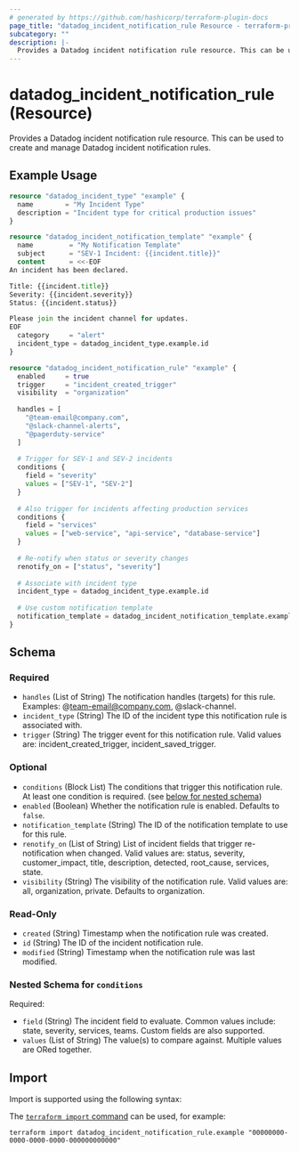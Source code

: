 ```yaml
---
# generated by https://github.com/hashicorp/terraform-plugin-docs
page_title: "datadog_incident_notification_rule Resource - terraform-provider-datadog"
subcategory: ""
description: |-
  Provides a Datadog incident notification rule resource. This can be used to create and manage Datadog incident notification rules.
---
```


# datadog_incident_notification_rule (Resource)

Provides a Datadog incident notification rule resource. This can be used to create and manage Datadog incident notification rules.

## Example Usage

```terraform
resource "datadog_incident_type" "example" {
  name        = "My Incident Type"
  description = "Incident type for critical production issues"
}

resource "datadog_incident_notification_template" "example" {
  name         = "My Notification Template"
  subject      = "SEV-1 Incident: {{incident.title}}"
  content      = <<-EOF
An incident has been declared.

Title: {{incident.title}}
Severity: {{incident.severity}}
Status: {{incident.status}}

Please join the incident channel for updates.
EOF
  category     = "alert"
  incident_type = datadog_incident_type.example.id
}

resource "datadog_incident_notification_rule" "example" {
  enabled     = true
  trigger     = "incident_created_trigger"
  visibility  = "organization"
  
  handles = [
    "@team-email@company.com",
    "@slack-channel-alerts",
    "@pagerduty-service"
  ]
  
  # Trigger for SEV-1 and SEV-2 incidents
  conditions {
    field = "severity"
    values = ["SEV-1", "SEV-2"]
  }
  
  # Also trigger for incidents affecting production services
  conditions {
    field = "services"
    values = ["web-service", "api-service", "database-service"]
  }
  
  # Re-notify when status or severity changes
  renotify_on = ["status", "severity"]
  
  # Associate with incident type
  incident_type = datadog_incident_type.example.id
  
  # Use custom notification template
  notification_template = datadog_incident_notification_template.example.id
}
```

<!-- schema generated by tfplugindocs -->
## Schema

### Required

- `handles` (List of String) The notification handles (targets) for this rule. Examples: @team-email@company.com, @slack-channel.
- `incident_type` (String) The ID of the incident type this notification rule is associated with.
- `trigger` (String) The trigger event for this notification rule. Valid values are: incident_created_trigger, incident_saved_trigger.

### Optional

- `conditions` (Block List) The conditions that trigger this notification rule. At least one condition is required. (see [below for nested schema](#nestedblock--conditions))
- `enabled` (Boolean) Whether the notification rule is enabled. Defaults to `false`.
- `notification_template` (String) The ID of the notification template to use for this rule.
- `renotify_on` (List of String) List of incident fields that trigger re-notification when changed. Valid values are: status, severity, customer_impact, title, description, detected, root_cause, services, state.
- `visibility` (String) The visibility of the notification rule. Valid values are: all, organization, private. Defaults to organization.

### Read-Only

- `created` (String) Timestamp when the notification rule was created.
- `id` (String) The ID of the incident notification rule.
- `modified` (String) Timestamp when the notification rule was last modified.

<a id="nestedblock--conditions"></a>
### Nested Schema for `conditions`

Required:

- `field` (String) The incident field to evaluate. Common values include: state, severity, services, teams. Custom fields are also supported.
- `values` (List of String) The value(s) to compare against. Multiple values are ORed together.

## Import

Import is supported using the following syntax:

The [`terraform import` command](https://developer.hashicorp.com/terraform/cli/commands/import) can be used, for example:

```shell
terraform import datadog_incident_notification_rule.example "00000000-0000-0000-0000-000000000000"
```
